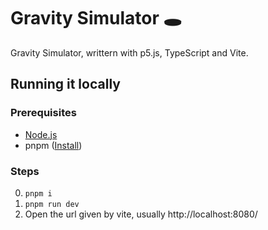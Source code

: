 # Gravity Simulator 🕳️
Gravity Simulator, writtern with p5.js, TypeScript and Vite.

## Running it locally
### Prerequisites
- [Node.js](https://nodejs.org/en)
- pnpm ([Install](https://pnpm.io/installation))

### Steps
0. `pnpm i`
1. `pnpm run dev`
2. Open the url given by vite, usually http://localhost:8080/

